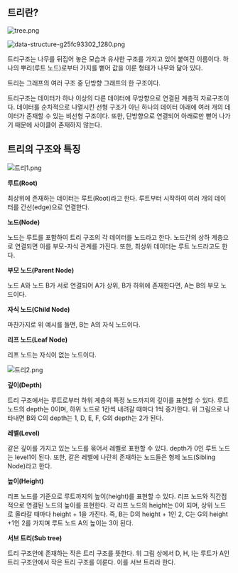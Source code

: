 ## 트리란?

![tree.png](https://s3-us-west-2.amazonaws.com/secure.notion-static.com/28368795-4987-4cd9-b28a-5784384218fc/tree.png)

![data-structure-g25fc93302_1280.png](https://s3-us-west-2.amazonaws.com/secure.notion-static.com/9ba27c33-d665-4a9b-9519-87a8b53dd65d/data-structure-g25fc93302_1280.png)

트리구조는 나무를 뒤집어 놓은 모습과 유사한 구조를 가지고 있어 붙여진 이름이다. 하나의 뿌리(루트 노드)로부터 가지를 뻗어 값을 이룬 형태가 나무와 닮아 있다.

트리는 그래프의 여러 구조 중 단방향 그래프의 한 구조이다.

트리구조는 데이터가 하나 이상의 다른 데이터에 무방향으로 연결된 계층적 자료구조이다. 데이터를 순차적으로 나열시킨 선형 구조가 아닌 하나의 데이터 아래에 여러 개의 데이터가 존재할 수 있는 비선형 구조이다. 또한, 단방향으로 연결되어 아래로만 뻗어 나가기 때문에 사이클이 존재하지 않는다.

## 트리의 구조와 특징

![트리1.png](https://s3-us-west-2.amazonaws.com/secure.notion-static.com/fe2fe94d-ec0c-4b92-8dc0-1f99153cd9e4/%ED%8A%B8%EB%A6%AC1.png)

**루트(Root)**

최상위에 존재하는 데이터는 루트(Root)라고 한다. 루트부터 시작하여 여러 개의 데이터를 간선(edge)으로 연결한다.

**노드(Node)**

노드는 루트를 포함하여 트리 구조의 각 데이터를 노드라고 한다. 노드간의 상하 계층으로 연결되면 이를 부모-자식 관계를 가진다. 또한, 최상위 데이터는 루트 노드라고도 한다.

**부모 노드(Parent Node)**

노드 A와 노드 B가 서로 연결되어 A가 상위, B가 하위에 존재한다면, A는 B의 부모 노드이다.

**자식 노드(Child Node)**

마찬가지로 위 예시를 들면, B는 A의 자식 노드이다.

**리프 노드(Leaf Node)**

리프 노드는 자식이 없는 노드이다.

![트리2.png](https://s3-us-west-2.amazonaws.com/secure.notion-static.com/59a09dd1-a739-4d80-9a46-d657282ad641/%ED%8A%B8%EB%A6%AC2.png)

**깊이(Depth)**

트리 구조에서는 루트로부터 하위 계층의 특정 노드까지의 깊이를 표현할 수 있다. 루트 노드의 depth는 0이며, 하위 노드로 1칸씩 내려갈 때마다 1씩 증가한다. 위 그림으로 나타내면 B와 C의 depth는 1, D, E, F, G의 depth는 2가 된다.

**레벨(Level)**

같은 깊이를 가지고 있는 노드를 묶어서 레벨로 표현할 수 있다. depth가 0인 루트 노드는 level1이 된다. 또한, 같은 레벨에 나란히 존재하는 노드들은 형제 노드(Sibling Node)라고 한다.

**높이(Height)**

리프 노드를 기준으로 루트까지의 높이(height)를 표현할 수 있다. 리프 노드와 직간접적으로 연결된 노드의 높이를 표현한다. 각 리프 노드의 height는 0이 되며, 상위 노드로 올라갈 때마다 height + 1을 가진다. 즉, B는 D의 height + 1인 2, C는 G의 height +1인 2를 가지며 루트 노드 A의 높이는 3이 된다.

**서브 트리(Sub tree)**

트리 구조안에 존재하는 작은 트리 구조를 뜻한다. 위 그림 상에서 D, H, I는 루트가 A인 트리 구조안에서 작은 트리 구조를 이룬다. 이를 서브 트리라 한다.